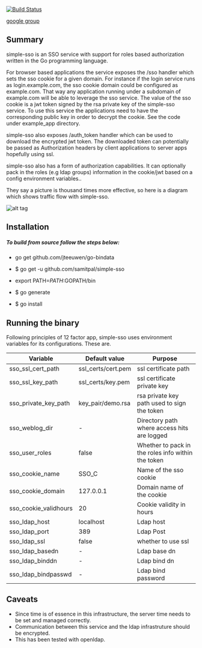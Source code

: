 [![Build Status](https://travis-ci.org/samitpal/simple-sso.svg?branch=master)](https://travis-ci.org/samipal/simple-sso)

[google group](https://groups.google.com/forum/#!forum/simple-sso)

Summary
------------------
simple-sso is an SSO service with support for roles based authorization written in the Go programming language. 

For browser based applications the service exposes the /sso handler which sets the sso cookie for a given domain. For instance if the login service runs as login.example.com, the sso cookie domain could be configured as example.com. That way any application running under a subdomain of example.com will be able to leverage the sso service. The value of the sso cookie is a jwt token signed by the rsa private key of the simple-sso service. To use this service the applications need to have the corresponding public key in order to decrypt the cookie. See the code under example_app directory.

simple-sso also exposes /auth_token handler which can be used to download the encrypted jwt token. The downloaded token can potentially be passed as Authorization headers by client applications to server apps hopefully using ssl.

simple-sso also has a form of authorization capabilities. It can optionally pack in the roles (e.g ldap groups) information in the cookie/jwt based on a config environment variables..

They say a picture is thousand times more effective, so here is a diagram which shows traffic flow with simple-sso.

![alt tag](https://docs.google.com/drawings/d/1blQbqjT4lb0nu_lX-WO2OaQPvhg5I2pF0LvPZnQ9ywA/pub?w=960&h=720)

Installation
-------------------
##### To build from source follow the steps below: 

* go get github.com/jteeuwen/go-bindata

* $ go get -u github.com/samitpal/simple-sso

* export PATH=$PATH:$GOPATH/bin

* $ go generate

* $ go install

Running the binary
-------------------

Following principles of 12 factor app, simple-sso uses environment variables for its configurations. These are.

| Variable      | Default value | Purpose |
|---------------|--------------|------------|
| sso_ssl_cert_path  |  ssl_certs/cert.pem | ssl certificate path |
| sso_ssl_key_path  |ssl_certs/key.pem   | ssl certificate private key |
| sso_private_key_path  | key_pair/demo.rsa  | rsa private key path used to sign the token |
| sso_weblog_dir  |  - | Directory path where access hits are logged |
| sso_user_roles  | false  | Whether to pack in the roles info within the token |
| sso_cookie_name  | SSO_C  | Name of the sso cookie |
| sso_cookie_domain  | 127.0.0.1  | Domain name of the cookie |
| sso_cookie_validhours  | 20  | Cookie validity in hours |
| sso_ldap_host  | localhost  | Ldap host |
| sso_ldap_port  | 389  | Ldap Post |
| sso_ldap_ssl  | false  | whether to use ssl |
| sso_ldap_basedn  | - | Ldap base dn |
| sso_ldap_binddn  | - | Ldap bind dn |
| sso_ldap_bindpasswd  | - | Ldap bind password |


Caveats
------------------
* Since time is of essence in this infrastructure, the server time needs to be set and managed correctly.
* Communication between this service and the ldap infrastruture should be encrypted.
* This has been tested with openldap.